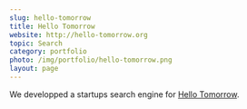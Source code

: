 ```yaml
---
slug: hello-tomorrow
title: Hello Tomorrow
website: http://hello-tomorrow.org
topic: Search
category: portfolio
photo: /img/portfolio/hello-tomorrow.png
layout: page
---
```

We developped a startups search engine for [Hello Tomorrow]({{page.website}}).
